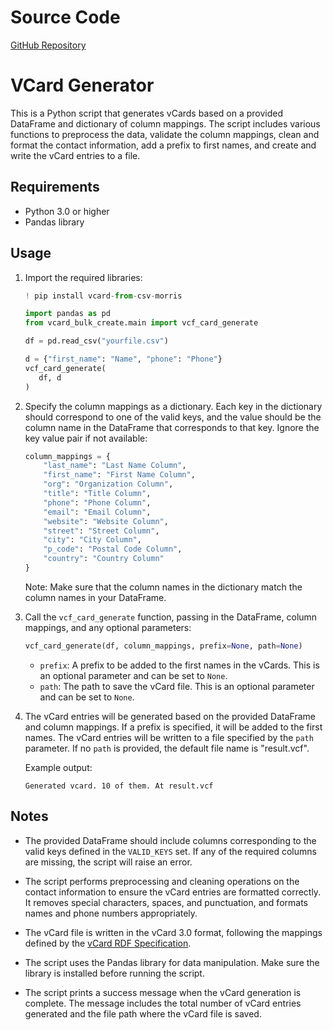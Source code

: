 # Source Code
[GitHub Repository](https://github.com/k-w-lee/vcard_from_csv_morris)


# VCard Generator

This is a Python script that generates vCards based on a provided DataFrame and dictionary of column mappings. The script includes various functions to preprocess the data, validate the column mappings, clean and format the contact information, add a prefix to first names, and create and write the vCard entries to a file.

## Requirements

- Python 3.0 or higher
- Pandas library

## Usage

1. Import the required libraries:

   ```python
   ! pip install vcard-from-csv-morris

   import pandas as pd
   from vcard_bulk_create.main import vcf_card_generate

   df = pd.read_csv("yourfile.csv")

   d = {"first_name": "Name", "phone": "Phone"}
   vcf_card_generate(
      df, d
   )
   ```

3. Specify the column mappings as a dictionary. Each key in the dictionary should correspond to one of the valid keys, and the value should be the column name in the DataFrame that corresponds to that key. Ignore the key value pair if not available:

   ```python
   column_mappings = {
       "last_name": "Last Name Column",
       "first_name": "First Name Column",
       "org": "Organization Column",
       "title": "Title Column",
       "phone": "Phone Column",
       "email": "Email Column",
       "website": "Website Column",
       "street": "Street Column",
       "city": "City Column",
       "p_code": "Postal Code Column",
       "country": "Country Column"
   }
   ```

   Note: Make sure that the column names in the dictionary match the column names in your DataFrame.

4. Call the `vcf_card_generate` function, passing in the DataFrame, column mappings, and any optional parameters:

   ```python
   vcf_card_generate(df, column_mappings, prefix=None, path=None)
   ```

   - `prefix`: A prefix to be added to the first names in the vCards. This is an optional parameter and can be set to `None`.
   - `path`: The path to save the vCard file. This is an optional parameter and can be set to `None`.

6. The vCard entries will be generated based on the provided DataFrame and column mappings. If a prefix is specified, it will be added to the first names. The vCard entries will be written to a file specified by the `path` parameter. If no `path` is provided, the default file name is "result.vcf".

   Example output:

   ```
   Generated vcard. 10 of them. At result.vcf
   ```

## Notes

- The provided DataFrame should include columns corresponding to the valid keys defined in the `VALID_KEYS` set. If any of the required columns are missing, the script will raise an error.

- The script performs preprocessing and cleaning operations on the contact information to ensure the vCard entries are formatted correctly. It removes special characters, spaces, and punctuation, and formats names and phone numbers appropriately.

- The vCard file is written in the vCard 3.0 format, following the mappings defined by the [vCard RDF Specification](https://www.w3.org/TR/vcard-rdf/#Mapping).

- The script uses the Pandas library for data manipulation. Make sure the library is installed before running the script.

- The script prints a success message when the vCard generation is complete. The message includes the total number of vCard entries generated and the file path where the vCard file is saved.
